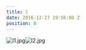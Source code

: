 ```yaml
---
title: l
date: 2016-12-27 19:56:00 Z
position: 8
---
```


![l1.jpg](/uploads/l1.jpg)![l2.jpg](/uploads/l2.jpg)